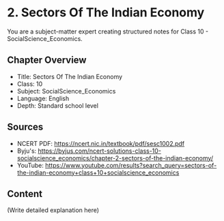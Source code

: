 # 2. Sectors Of The Indian Economy

You are a subject-matter expert creating structured notes for Class 10 - SocialScience_Economics.

## Chapter Overview
- Title: Sectors Of The Indian Economy
- Class: 10
- Subject: SocialScience_Economics
- Language: English
- Depth: Standard school level

## Sources
- NCERT PDF: https://ncert.nic.in/textbook/pdf/sesc1002.pdf
- Byju's: https://byjus.com/ncert-solutions-class-10-socialscience_economics/chapter-2-sectors-of-the-indian-economy/
- YouTube: https://www.youtube.com/results?search_query=sectors-of-the-indian-economy+class+10+socialscience_economics

## Content
(Write detailed explanation here)
